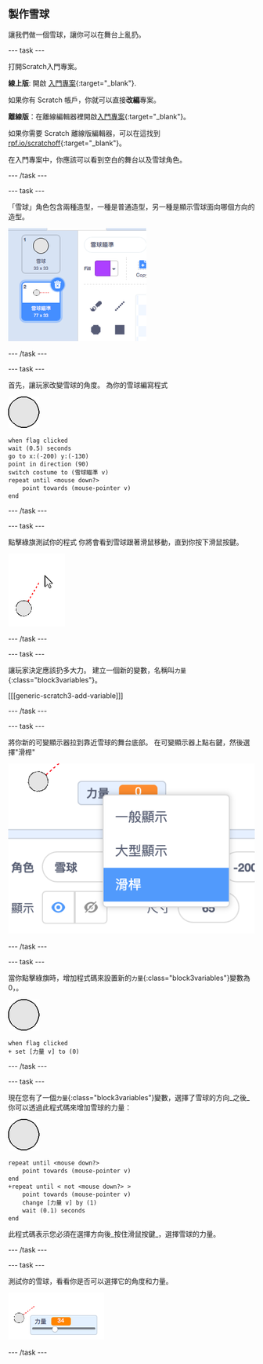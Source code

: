 ## 製作雪球

讓我們做一個雪球，讓你可以在舞台上亂扔。

--- task ---

打開Scratch入門專案。

**線上版**: 開啟 [入門專案](https://scratch.mit.edu/projects/399467162){:target="_blank"}.

如果你有 Scratch 帳戶，你就可以直接**改編**專案。

**離線版**：在離線編輯器裡開啟[入門專案](https://rpf.io/p/zh-TW/snowball-fight-go){:target="_blank"}。

如果你需要 Scratch 離線版編輯器，可以在這找到 [rpf.io/scratchoff](https://rpf.io/scratchoff){:target="_blank"}。

在入門專案中，你應該可以看到空白的舞台以及雪球角色。

--- /task ---

--- task ---

「雪球」角色包含兩種造型，一種是普通造型，另一種是顯示雪球面向哪個方向的造型。

![雪球造型](images/snow-costume.png)

--- /task ---

--- task ---

首先，讓玩家改變雪球的角度。 為你的雪球編寫程式

![雪球角色](images/snowball-sprite.png)

```blocks3
when flag clicked
wait (0.5) seconds
go to x:(-200) y:(-130)
point in direction (90)
switch costume to (雪球瞄準 v)
repeat until <mouse down?>
    point towards (mouse-pointer v)
end
```

--- /task ---

--- task ---

點擊綠旗測試你的程式 你將會看到雪球跟著滑鼠移動，直到你按下滑鼠按鍵。

![雪球瞄準角色指向滑鼠位置](images/snow-mouse.png)

--- /task ---

--- task ---

讓玩家決定應該扔多大力。 建立一個新的變數，名稱叫`力量`{:class="block3variables"}。

[[[generic-scratch3-add-variable]]]

--- /task ---

--- task ---

將你新的可變顯示器拉到靠近雪球的舞台底部。 在可變顯示器上點右鍵，然後選擇"滑桿"

![滑桿的可變量](images/snow-slider.png)

--- /task ---

--- task ---

當你點擊綠旗時，增加程式碼來設置新的`力量`{:class="block3variables"}變數為0，。

![雪球角色](images/snowball-sprite.png)

```blocks3
when flag clicked
+ set [力量 v] to (0)
```

--- /task ---

--- task ---

現在您有了一個`力量`{:class="block3variables"}變數，選擇了雪球的方向_之後_你可以透過此程式碼來增加雪球的力量：

![雪球角色](images/snowball-sprite.png)

```blocks3
repeat until <mouse down?>
    point towards (mouse-pointer v)
end
+repeat until < not <mouse down?> >
    point towards (mouse-pointer v)
    change [力量 v] by (1)
    wait (0.1) seconds
end
```

此程式碼表示您必須在選擇方向後_按住滑鼠按鍵_，選擇雪球的力量。

--- /task ---

--- task ---

測試你的雪球，看看你是否可以選擇它的角度和力量。

![雪球瞄準鏡旁的力量改變量為35](images/snow-test.png)

--- /task ---
